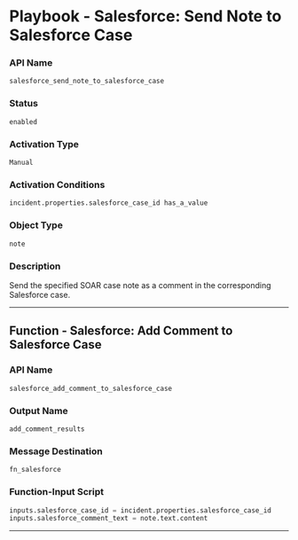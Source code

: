 <!--
    DO NOT MANUALLY EDIT THIS FILE
    THIS FILE IS AUTOMATICALLY GENERATED WITH resilient-sdk codegen
    Generated with resilient-sdk v51.0.0.1.486
-->

# Playbook - Salesforce: Send Note to Salesforce Case

### API Name
`salesforce_send_note_to_salesforce_case`

### Status
`enabled`

### Activation Type
`Manual`

### Activation Conditions
`incident.properties.salesforce_case_id has_a_value`

### Object Type
`note`

### Description
Send the specified SOAR case note as a comment in the corresponding Salesforce case.


---
## Function - Salesforce: Add Comment to Salesforce Case

### API Name
`salesforce_add_comment_to_salesforce_case`

### Output Name
`add_comment_results`

### Message Destination
`fn_salesforce`

### Function-Input Script
```python
inputs.salesforce_case_id = incident.properties.salesforce_case_id
inputs.salesforce_comment_text = note.text.content

```

---


